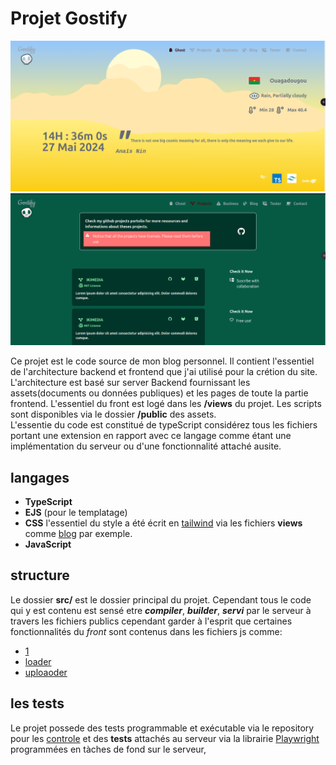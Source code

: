 
# Projet Gostify  

![screen1](/src/public/screen/screen1.png) ![screen2](/src/public/screen/screen2.png)

Ce projet est le code source de mon blog personnel. Il contient l'essentiel de l'architecture backend et frontend que j'ai utilisé pour la crétion du site.  
L'architecture est basé sur server Backend fournissant les assets(documents ou données publiques) et les pages de toute la partie frontend. L'essentiel du front est logé dans les **/views** du projet. Les scripts sont disponibles via le dossier **/public** des assets.  
L'essentie du code est constitué de typeScript considérez tous les fichiers portant une extension en rapport avec ce langage comme étant une implémentation du serveur ou d'une fonctionnalité attaché ausite.

## langages

- **TypeScript**
- **EJS** (pour le templatage)
- **CSS** l'essentiel du style a été écrit en [tailwind](https://tailwind.com/) via les fichiers **views** comme [blog](/src/views/blog.ejs) par exemple.
- **JavaScript**

## structure

Le dossier **src/** est le dossier principal du projet. Cependant tous le code qui y est contenu est sensé etre ***compiler***, ***builder***, ***servi*** par le serveur à travers les fichiers publics cependant garder à l'esprit que certaines fonctionnalités du *front* sont contenus dans les fichiers js comme:  

- [1](/src/public/script/1.js)
- [loader](/src/public/script/loader.js)
- [uploaoder](/src/public/script/uploader.js)

## les tests

Le projet possede des tests programmable et exécutable via le repository pour les [controle](https://github.com/) et des **tests** attachés au serveur via la librairie [Playwright](https://playwright.com/) programmées en tàches de fond sur le serveur,
